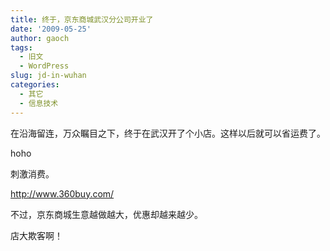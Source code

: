```yaml
---
title: 终于，京东商城武汉分公司开业了
date: '2009-05-25'
author: gaoch
tags:
  - 旧文
  - WordPress
slug: jd-in-wuhan
categories:
  - 其它
  - 信息技术
---
```


在沿海留连，万众瞩目之下，终于在武汉开了个小店。这样以后就可以省运费了。  
  
hoho  
  
刺激消费。  
  
http://www.360buy.com/  
  
不过，京东商城生意越做越大，优惠却越来越少。  
  
店大欺客啊！

